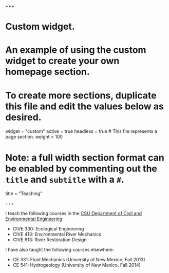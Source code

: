 +++
# Custom widget.
# An example of using the custom widget to create your own homepage section.
# To create more sections, duplicate this file and edit the values below as desired.
widget = "custom"
active = true
headless = true  # This file represents a page section.
weight = 100
# Note: a full width section format can be enabled by commenting out the `title` and `subtitle` with a `#`.
title = "Teaching"



+++

I teach the following courses in the [CSU Department of Civil and Environmental Engineering](http://www.engr.colostate.edu/ce/index.shtml):

- CIVE 330: Ecological Engineering
- CIVE 413: Environmental River Mechanics
- CIVE 613: River Restoration Design

I have also taught the following courses elsewhere:

- CE 331: Fluid Mechanics (University of New Mexico, Fall 2013)
- CE 541: Hydrogeology (University of New Mexico, Fall 2014)
